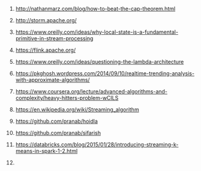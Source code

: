 1) http://nathanmarz.com/blog/how-to-beat-the-cap-theorem.html

2) http://storm.apache.org/

3) https://www.oreilly.com/ideas/why-local-state-is-a-fundamental-primitive-in-stream-processing

4) https://flink.apache.org/

5) https://www.oreilly.com/ideas/questioning-the-lambda-architecture

6) https://pkghosh.wordpress.com/2014/09/10/realtime-trending-analysis-with-approximate-algorithms/

7) https://www.coursera.org/lecture/advanced-algorithms-and-complexity/heavy-hitters-problem-wCILS

8) https://en.wikipedia.org/wiki/Streaming_algorithm

9) https://github.com/pranab/hoidla

10) https://github.com/pranab/sifarish

11) https://databricks.com/blog/2015/01/28/introducing-streaming-k-means-in-spark-1-2.html


12) 
